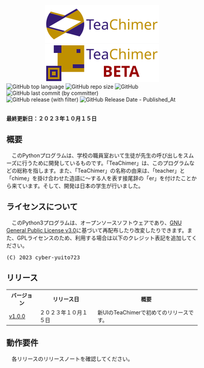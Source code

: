 <div align="center">
    <img src = "./logo/logo-2_small.png" alt = "logo-2_small.png">
    <img src = "./logo/logo-2_beta_small.png" alt = "logo-2_beta_small.png">
</div>
<div>
    <img src = "https://img.shields.io/github/languages/top/cyber-yuito723/TeaChimer?style=flat-square" alt = "GitHub top language">
    <img src = "https://img.shields.io/github/repo-size/cyber-yuito723/TeaChimer?style=flat-square" alt = "GitHub repo size">
    <img src = "https://img.shields.io/github/license/cyber-yuito723/TeaChimer?style=flat-square" alt="GitHub">
    <img src = "https://img.shields.io/github/last-commit/cyber-yuito723/TeaChimer?style=flat-square" alt = "GitHub last commit (by committer)">
    <br>
    <img src = "https://img.shields.io/github/v/release/cyber-yuito723/TeaChimer?style=flat-square" alt = "GitHub release (with filter)">
    <img src = "https://img.shields.io/github/release-date/cyber-yuito723/TeaChimer?style=flat-square" alt = "GitHub Release Date - Published_At">
</div>
<br>
<p>
    <strong>最終更新日：２０２３年１０月１５日</strong>
</p>

<h2>概要</h2>
<p>
　このPythonプログラムは、学校の職員室おいて生徒が先生の呼び出しをスムーズに行うために開発しているものです。「TeaChimer」は、このプログラムなどの総称を指します。また、「TeaChimer」の名称の由来は、「teacher」と「chime」を掛け合わせた造語に～する人を表す接尾辞の「er」を付けたことから来ています。そして、開発は日本の学生が行いました。
</p>

<h2>ライセンスについて</h2>
<p>
　このPython3プログラムは、オープンソースソフトウェアであり、<a href = "https://github.com/cyber-yuito723/TeaChimer/blob/main/LICENSE">GNU General Public License v3.0</a>に基づいて再配布したり改変したりできます。また、GPLライセンスのため、利用する場合は以下のクレジット表記を追加してください。
</p>
<pre>(C) 2023 cyber-yuito723</pre>

<h2>リリース</h2>
<table>
    <tr>
        <th>バージョン</th>
        <th>リリース日</th>
        <th>概要</th>
    </tr>
    <tr>
        <td><a href = "https://github.com/cyber-yuito723/TeaChimer/releases/tag/v1.0.0">v1.0.0</a></td>
        <td>２０２３年１０月１５日</td>
        <td>新UIのTeaChimerで初めてのリリースです。</td>
    </tr>
</table>

<h2>動作要件</h2>
<p>
　各リリースのリリースノートを確認してください。
</p>

